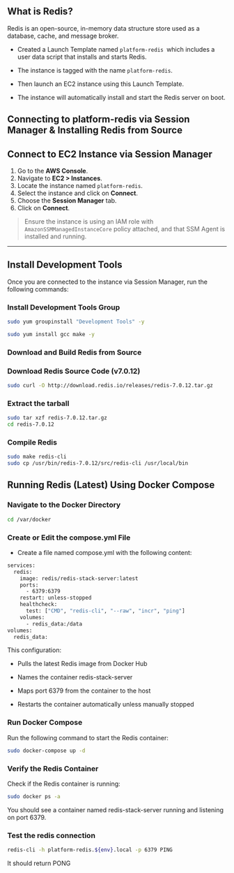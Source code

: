 ## What is Redis?
Redis is an open-source, in-memory data structure store used as a database, cache, and message broker.

* Created a Launch Template named `platform-redis `which includes a user data script that installs and starts Redis.

* The instance is tagged with the name `platform-redis`.

* Then launch an EC2 instance using this Launch Template.

* The instance will automatically install and start the Redis server on boot.

## Connecting to platform-redis via Session Manager & Installing Redis from Source

## Connect to EC2 Instance via Session Manager

1. Go to the **AWS Console**.
2. Navigate to **EC2 > Instances**.
3. Locate the instance named `platform-redis`.
4. Select the instance and click on **Connect**.
5. Choose the **Session Manager** tab.
6. Click on **Connect**.

> Ensure the instance is using an IAM role with `AmazonSSMManagedInstanceCore` policy attached, and that SSM Agent is installed and running.

---

## Install Development Tools

Once you are connected to the instance via Session Manager, run the following commands:

### Install Development Tools Group

```bash
sudo yum groupinstall "Development Tools" -y

sudo yum install gcc make -y
```

### Download and Build Redis from Source
### Download Redis Source Code (v7.0.12)
```bash
sudo curl -O http://download.redis.io/releases/redis-7.0.12.tar.gz
```
### Extract the tarball
```bash
sudo tar xzf redis-7.0.12.tar.gz
cd redis-7.0.12
```
### Compile Redis

```bash
sudo make redis-cli
sudo cp /usr/bin/redis-7.0.12/src/redis-cli /usr/local/bin
```

## Running Redis (Latest) Using Docker Compose

### Navigate to the Docker Directory

```bash
cd /var/docker
```
### Create or Edit the compose.yml File
* Create a file named compose.yml with the following content:
```bash
services:
  redis:
    image: redis/redis-stack-server:latest
    ports:
      - 6379:6379
    restart: unless-stopped
    healthcheck:
      test: ["CMD", "redis-cli", "--raw", "incr", "ping"]
    volumes:
      - redis_data:/data
volumes:
  redis_data:
  ```

  This configuration:

* Pulls the latest Redis image from Docker Hub

* Names the container redis-stack-server

* Maps port 6379 from the container to the host

* Restarts the container automatically unless manually stopped

### Run Docker Compose
Run the following command to start the Redis container:

```bash
sudo docker-compose up -d
```
### Verify the Redis Container
Check if the Redis container is running:

```bash
sudo docker ps -a
```

You should see a container named redis-stack-server running and listening on port 6379.

### Test the redis connection

```bash
redis-cli -h platform-redis.${env}.local -p 6379 PING
```
It should return PONG










